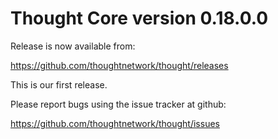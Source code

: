 Thought Core version 0.18.0.0
==========================

Release is now available from:

  <https://github.com/thoughtnetwork/thought/releases>

This is our first release.

Please report bugs using the issue tracker at github:

  <https://github.com/thoughtnetwork/thought/issues>
